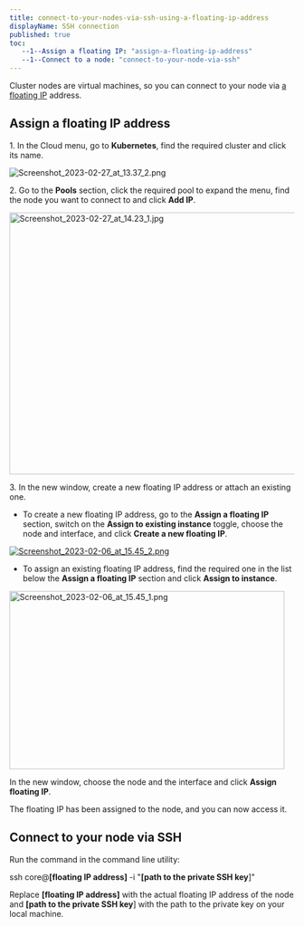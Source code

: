 ```yaml
---
title: connect-to-your-nodes-via-ssh-using-a-floating-ip-address
displayName: SSH connection
published: true
toc:
   --1--Assign a floating IP: "assign-a-floating-ip-address"
   --1--Connect to a node: "connect-to-your-node-via-ssh"
---
```

  

Cluster nodes are virtual machines, so you can connect to your node via [a floating IP](https://gcorelabs.com/support/articles/360013333757/) address.

Assign a floating IP address
----------------------------

1\. In the Cloud menu, go to **Kubernetes**, find the required cluster and click its name.

<img src="https://support.gcore.com/hc/article_attachments/13321601561489" alt="Screenshot_2023-02-27_at_13.37_2.png">

2\. Go to the **Pools** section, click the required pool to expand the menu, find the node you want to connect to and click **Add IP**.

<img src="https://support.gcore.com/hc/article_attachments/13321623319825" alt="Screenshot_2023-02-27_at_14.23_1.jpg" width="528" height="463">

3\. In the new window, create a new floating IP address or attach an existing one.

*   To create a new floating IP address, go to the **Assign a floating IP** section, switch on the **Assign to existing instance** toggle, choose the node and interface, and click **Create a new floating IP**.

[<img src="https://support.gcore.com/hc/article_attachments/13321686078225" alt="Screenshot_2023-02-06_at_15.45_2.png">](https://support.gcorelabs.com/hc/article_attachments/4407809222801/image-5.png)

*   To assign an existing floating IP address, find the required one in the list below the **Assign a floating IP** section and click **Assign to instance**.

<img src="https://support.gcore.com/hc/article_attachments/13321799776529" alt="Screenshot_2023-02-06_at_15.45_1.png" width="486" height="315">

In the new window, choose the node and the interface and click **Assign floating IP**.

The floating IP has been assigned to the node, and you can now access it.

Connect to your node via SSH
----------------------------

Run the command in the command line utility:

ssh core@**\[floating IP address\]** -i "**\[path to the private SSH key**\]"

  
Replace **\[floating IP address\]** with the actual floating IP address of the node and **\[path to the private SSH key**\] with the path to the private key on your local machine.
